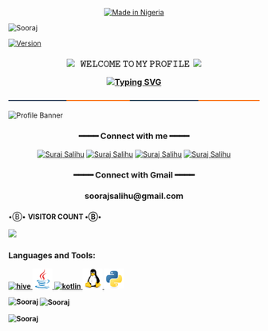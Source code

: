 <p align="center">
<a href="https://github.com/Sooraj"><img title="Made in Nigeria" src="https://img.shields.io/badge/MADE%20IN-NIGERIA-SCRIPT?colorA=%23ff8100&colorB=%23017e40&colorC=%23ff0000&style=for-the-badge"></a>

<p align="left"> <img src="https://komarev.com/ghpvc/?username=Sooraj&label=Profile%20views&color=0e75b6&style=flat" alt="Sooraj" /> </p>

<a href="https://github.com/Sooraj"><img title="Version" src="https://img.shields.io/badge/Version-1.0.0-green.svg?style=flat-square"></a>

<h3 align="center">
  <img src="https://emoji.discord.st/emojis/768b108d-274f-4f44-a634-8477b16efce7.gif" width="25">
  &nbsp; 𝚆𝙴𝙻𝙲𝙾𝙼𝙴 𝚃𝙾 𝙼𝚈 𝙿𝚁𝙾𝙵𝙸𝙻𝙴&nbsp;
  <img src="https://emoji.discord.st/emojis/768b108d-274f-4f44-a634-8477b16efce7.gif" width="25">

[![Typing SVG](https://readme-typing-svg.herokuapp.com?font=Neuton&size=25&color=30FF40&background=000000&center=true&vCenter=true&width=360&height=60&lines=Hello+World%2C+I'm+Suraj+Salihu+Here+🤙;𝙸𝚃'𝚜+𝙽𝙾𝚃+𝙹𝚄𝚂𝚃+𝙽𝙰𝙼𝙴+𝙱𝚁𝙾+🥱;𝙸𝚃'𝚜+𝙰+𝙱𝚁𝙰𝙽𝙳+🔥;Respect+Sooraj+🥀;Today+I+Will+Tell+You+😇;Please+Follow+My+GitHub+🙏;Thanks+My+All+Friend+🤙+🥰;Love+From+Nigeria🇳🇬)](https://git.io/typing-svg)

</h3>
<img align="center" alt="line" src="https://github.com/DalpatRathore/dalpatrathore/blob/main/assets/images/line-1.svg">

![Profile Banner](https://user-images.githubusercontent.com/79738922/150628863-e161ecb3-06fe-4656-be20-9122ed533309.gif)

<div align="center">
<h3>━━━━ Connect with me ━━━━</h3>
<a href="https://fb.com/SurajSalihu" target="blank"><img align="center" src="https://raw.githubusercontent.com/rahuldkjain/github-profile-readme-generator/master/src/images/icons/Social/facebook.svg" alt="Suraj Salihu" height="30" width="40" /></a>
<a href="https://twitter.com/SurajSalihu" target="blank"><img align="center" src="https://raw.githubusercontent.com/rahuldkjain/github-profile-readme-generator/master/src/images/icons/Social/twitter.svg" alt="Suraj Salihu" height="30" width="40" /></a>
<a href="https://t.me/SurajSalihu" target="blank"><img align="center" src="https://www.freepnglogos.com/uploads/telegram-logo-png-0.png" alt="Suraj Salihu" height="30" width="40" /></a>
<a href="https://instagram.com/SurajSalihu" target="blank"><img align="center" src="https://raw.githubusercontent.com/rahuldkjain/github-profile-readme-generator/master/src/images/icons/Social/instagram.svg" alt="Suraj Salihu" height="30" width="40" /></a>
</div>

<div align="center">
<h3>━━━━ Connect with Gmail ━━━━</h3>
<h3>soorajsalihu@gmail.com<h3>
</div>

•Ⓑ• <b>VISITOR COUNT •Ⓑ•  
<br>
<img src="https://profile-counter.glitch.me/Sooraj/count.svg" />

<h3 align="left">Languages and Tools:</h3>
<p align="left"> 
  <a href="https://hive.apache.org/" target="_blank" rel="noreferrer"> <img src="https://www.vectorlogo.zone/logos/apache_hive/apache_hive-icon.svg" alt="hive" width="40" height="40"/> </a> 
  <a href="https://www.java.com" target="_blank" rel="noreferrer"> <img src="https://raw.githubusercontent.com/devicons/devicon/master/icons/java/java-original.svg" alt="java" width="40" height="40"/> </a> 
  <a href="https://kotlinlang.org" target="_blank" rel="noreferrer"> <img src="https://www.vectorlogo.zone/logos/kotlinlang/kotlinlang-icon.svg" alt="kotlin" width="40" height="40"/> </a> 
  <a href="https://www.linux.org/" target="_blank" rel="noreferrer"> <img src="https://raw.githubusercontent.com/devicons/devicon/master/icons/linux/linux-original.svg" alt="linux" width="40" height="40"/> </a> 
  <a href="https://www.python.org" target="_blank" rel="noreferrer"> <img src="https://raw.githubusercontent.com/devicons/devicon/master/icons/python/python-original.svg" alt="python" width="40" height="40"/> </a> 
</p>

<p><img align="left" src="https://github-readme-stats.vercel.app/api/top-langs?username=Sooraj&show_icons=true&locale=en&layout=compact" alt="Sooraj" /></p>

<p>&nbsp;<img align="center" src="https://github-readme-stats.vercel.app/api?username=Sooraj&show_icons=true&locale=en" alt="Sooraj" /></p>

<p><img align="center" src="https://github-readme-streak-stats.herokuapp.com/?user=Sooraj&" alt="Sooraj" /></p>
